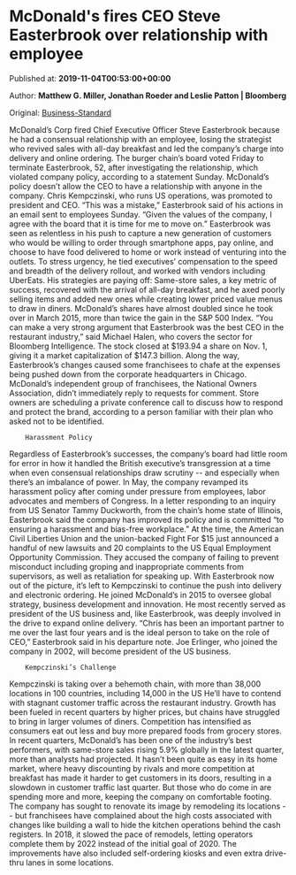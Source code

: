 
# McDonald's fires CEO Steve Easterbrook over relationship with employee

Published at: **2019-11-04T00:53:00+00:00**

Author: **Matthew G. Miller, Jonathan Roeder and Leslie Patton | Bloomberg**

Original: [Business-Standard](https://www.business-standard.com/article/companies/mcdonald-s-fires-ceo-steve-easterbrook-over-relationship-with-employee-119110400068_1.html)

McDonald’s Corp fired Chief Executive Officer Steve Easterbrook because he had a consensual relationship with an employee, losing the strategist who revived sales with all-day breakfast and led the company’s charge into delivery and online ordering.
The burger chain’s board voted Friday to terminate Easterbrook, 52, after investigating the relationship, which violated company policy, according to a statement Sunday. McDonald’s policy doesn’t allow the CEO to have a relationship with anyone in the company. Chris Kempczinski, who runs US operations, was promoted to president and CEO.
“This was a mistake,” Easterbrook said of his actions in an email sent to employees Sunday. “Given the values of the company, I agree with the board that it is time for me to move on.”
Easterbrook was seen as relentless in his push to capture a new generation of customers who would be willing to order through smartphone apps, pay online, and choose to have food delivered to home or work instead of venturing into the outlets. To stress urgency, he tied executives’ compensation to the speed and breadth of the delivery rollout, and worked with vendors including UberEats.
His strategies are paying off: Same-store sales, a key metric of success, recovered with the arrival of all-day breakfast, and he axed poorly selling items and added new ones while creating lower priced value menus to draw in diners. McDonald’s shares have almost doubled since he took over in March 2015, more than twice the gain in the S&P 500 Index.
“You can make a very strong argument that Easterbrook was the best CEO in the restaurant industry,” said Michael Halen, who covers the sector for Bloomberg Intelligence. The stock closed at $193.94 a share on Nov. 1, giving it a market capitalization of $147.3 billion.
Along the way, Easterbrook’s changes caused some franchisees to chafe at the expenses being pushed down from the corporate headquarters in Chicago.
McDonald’s independent group of franchisees, the National Owners Association, didn’t immediately reply to requests for comment. Store owners are scheduling a private conference call to discuss how to respond and protect the brand, according to a person familiar with their plan who asked not to be identified.

        Harassment Policy
      
Regardless of Easterbrook’s successes, the company’s board had little room for error in how it handled the British executive’s transgression at a time when even consensual relationships draw scrutiny -- and especially when there’s an imbalance of power. In May, the company revamped its harassment policy after coming under pressure from employees, labor advocates and members of Congress.
In a letter responding to an inquiry from US Senator Tammy Duckworth, from the chain’s home state of Illinois, Easterbrook said the company has improved its policy and is committed “to ensuring a harassment and bias-free workplace.”
​At the time, the American Civil Liberties Union and the union-backed Fight For $15 just announced a handful of new lawsuits and 20 complaints to the US Equal Employment Opportunity Commission. They accused the company of failing to prevent misconduct including groping and inappropriate comments from supervisors, as well as retaliation for speaking up.
With Easterbrook now out of the picture, it’s left to Kempczinski to continue the push into delivery and electronic ordering. He joined McDonald’s in 2015 to oversee global strategy, business development and innovation. He most recently served as president of the US business and, like Easterbrook, was deeply involved in the drive to expand online delivery.
“Chris has been an important partner to me over the last four years and is the ideal person to take on the role of CEO,” Easterbrook said in his departure note. Joe Erlinger, who joined the company in 2002, will become president of the US business.

        Kempczinski’s Challenge
      
Kempczinski is taking over a behemoth chain, with more than 38,000 locations in 100 countries, including 14,000 in the US
He’ll have to contend with stagnant customer traffic across the restaurant industry. Growth has been fueled in recent quarters by higher prices, but chains have struggled to bring in larger volumes of diners. Competition has intensified as consumers eat out less and buy more prepared foods from grocery stores.
In recent quarters, McDonald’s has been one of the industry’s best performers, with same-store sales rising 5.9% globally in the latest quarter, more than analysts had projected.
It hasn’t been quite as easy in its home market, where heavy discounting by rivals and more competition at breakfast has made it harder to get customers in its doors, resulting in a slowdown in customer traffic last quarter. But those who do come in are spending more and more, keeping the company on comfortable footing.
The company has sought to renovate its image by remodeling its locations -- but franchisees have complained about the high costs associated with changes like building a wall to hide the kitchen operations behind the cash registers. In 2018, it slowed the pace of remodels, letting operators complete them by 2022 instead of the initial goal of 2020.
The improvements have also included self-ordering kiosks and even extra drive-thru lanes in some locations.
